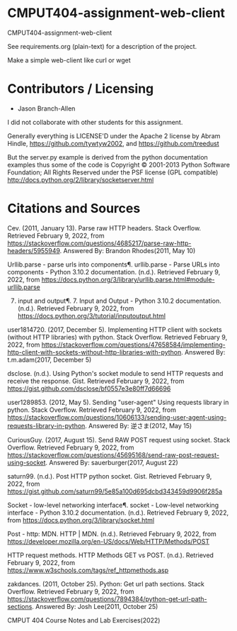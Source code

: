 CMPUT404-assignment-web-client
==============================

CMPUT404-assignment-web-client

See requirements.org (plain-text) for a description of the project.

Make a simple web-client like curl or wget

Contributors / Licensing
========================
- Jason Branch-Allen

I did not collaborate with other students for this assignment.

Generally everything is LICENSE'D under the Apache 2 license by Abram Hindle, 
https://github.com/tywtyw2002, and https://github.com/treedust

But the server.py example is derived from the python documentation
examples thus some of the code is Copyright © 2001-2013 Python
Software Foundation; All Rights Reserved under the PSF license (GPL
compatible) http://docs.python.org/2/library/socketserver.html

Citations and Sources
========================
Cev. (2011, January 13). Parse raw HTTP headers. Stack Overflow. Retrieved February 9, 2022, from https://stackoverflow.com/questions/4685217/parse-raw-http-headers/5955949. Answered By: Brandon Rhodes(2011, May 10)

Urllib.parse - parse urls into components¶. urllib.parse - Parse URLs into components - Python 3.10.2 documentation. (n.d.). Retrieved February 9, 2022, from https://docs.python.org/3/library/urllib.parse.html#module-urllib.parse

7. input and output¶. 7. Input and Output - Python 3.10.2 documentation. (n.d.). Retrieved February 9, 2022, from https://docs.python.org/3/tutorial/inputoutput.html
   
user1814720. (2017, December 5). Implementing HTTP client with sockets (without HTTP libraries) with python. Stack Overflow. Retrieved February 9, 2022, from https://stackoverflow.com/questions/47658584/implementing-http-client-with-sockets-without-http-libraries-with-python. Answered By: t.m.adam(2017, December 5)

dsclose. (n.d.). Using Python's socket module to send HTTP requests and receive the response. Gist. Retrieved February 9, 2022, from https://gist.github.com/dsclose/bf0557e3e80ff7d66696 

user1289853. (2012, May 5). Sending "user-agent" Using requests library in python. Stack Overflow. Retrieved February 9, 2022, from https://stackoverflow.com/questions/10606133/sending-user-agent-using-requests-library-in-python. Answered By: 逆さま(2012, May 15)

CuriousGuy. (2017, August 15). Send RAW POST request using socket. Stack Overflow. Retrieved February 9, 2022, from https://stackoverflow.com/questions/45695168/send-raw-post-request-using-socket. Answered By: sauerburger(2017, August 22)

saturn99. (n.d.). Post HTTP python socket. Gist. Retrieved February 9, 2022, from https://gist.github.com/saturn99/5e85a100d695dcbd343459d9906f285a

Socket - low-level networking interface¶. socket - Low-level networking interface - Python 3.10.2 documentation. (n.d.). Retrieved February 9, 2022, from https://docs.python.org/3/library/socket.html

Post - http: MDN. HTTP | MDN. (n.d.). Retrieved February 9, 2022, from https://developer.mozilla.org/en-US/docs/Web/HTTP/Methods/POST

HTTP request methods. HTTP Methods GET vs POST. (n.d.). Retrieved February 9, 2022, from https://www.w3schools.com/tags/ref_httpmethods.asp

zakdances. (2011, October 25). Python: Get url path sections. Stack Overflow. Retrieved February 9, 2022, from https://stackoverflow.com/questions/7894384/python-get-url-path-sections. Answered By: Josh Lee(2011, October 25) 

CMPUT 404 Course Notes and Lab Exercises(2022)